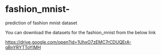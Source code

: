 # fashion_mnist-
prediction of fashion mnist dataset


You can download the datasets for the fashion_mnist from the below link

https://drive.google.com/open?id=1UhxO7zEMC7rCDUQErA-gBnYRYTToYIMH
